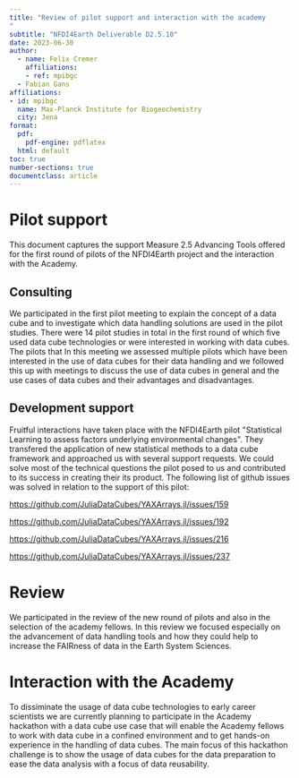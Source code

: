 ```yaml
---
title: "Review of pilot support and interaction with the academy
"
subtitle: "NFDI4Earth Deliverable D2.5.10"
date: 2023-06-30
author: 
  - name: Felix Cremer
    affiliations:
    - ref: mpibgc
  - Fabian Gans
affiliations:
- id: mpibgc
  name: Max-Planck Institute for Biogeochemistry
  city: Jena
format:
  pdf:
    pdf-engine: pdflatex
  html: default
toc: true
number-sections: true
documentclass: article
---
```


# Pilot support


This document captures the support Measure 2.5 Advancing Tools offered for the first round of pilots of the NFDI4Earth project and the interaction with the Academy.



## Consulting

We participated in the first pilot meeting to explain the concept of a data cube and to investigate which data handling solutions are used in the pilot studies. 
There were 14 pilot studies in total in the first round of which five used data cube technologies or were interested in working with data cubes. The pilots that 
In this meeting we assessed multiple pilots which have been interested in the use of data cubes for their data handling and we followed this up with meetings to discuss the use of data cubes in general and the use cases of data cubes and their advantages and disadvantages. 


## Development support

Fruitful interactions have taken place with the NFDI4Earth pilot "Statistical Learning to assess factors underlying environmental changes". 
They transfered the application of new statistical methods to a data cube framework and approached us with several
support requests. We could solve most of the technical questions the pilot posed to us and contributed to its success
in creating their its product. The following list of github issues was solved in relation to the support of this pilot:

https://github.com/JuliaDataCubes/YAXArrays.jl/issues/159

https://github.com/JuliaDataCubes/YAXArrays.jl/issues/192

https://github.com/JuliaDataCubes/YAXArrays.jl/issues/216

https://github.com/JuliaDataCubes/YAXArrays.jl/issues/237


# Review

We participated in the review of the new round of pilots and also in the selection of the academy fellows.
In this review we focused especially on the advancement of data handling tools and how they could help to increase the FAIRness of data in the Earth System Sciences.

# Interaction with the Academy

To dissiminate the usage of data cube technologies to early career scientists we are currently planning to participate in the Academy hackathon with a data cube use case that will enable the Academy fellows to work with data cube in a confined environment and to get hands-on experience in the handling of data cubes. 
The main focus of this hackathon challenge is to show the usage of data cubes for the data preparation to ease the data analysis with a focus of data reusability.